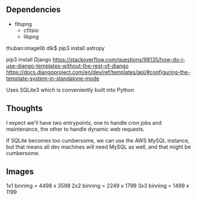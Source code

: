 


## Dependencies

* fitspng
  * cfitsio
  * libpng

thuban:imagelib dlk$ pip3 install astropy

pip3 install Django
https://stackoverflow.com/questions/98135/how-do-i-use-django-templates-without-the-rest-of-django
https://docs.djangoproject.com/en/dev/ref/templates/api/#configuring-the-template-system-in-standalone-mode

Uses SQLite3 which is conveniently built into Python

## Thoughts

I expect we'll have two entrypoints, one to handle cron jobs and maintenance, the other to handle dynamic web requests.

If SQLite becomes too cumbersome, we can use the AWS MySQL instance, but that means all dev machines will need MySQL
as well, and that might be cumbersome.

## Images

1x1 binning = 4498 x 3598
2x2 binning = 2249 x 1799
3x3 binning = 1499 x 1199 
